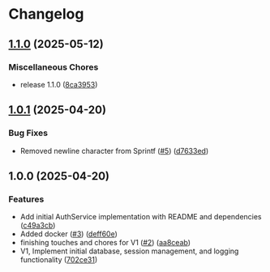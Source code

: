 # Changelog

## [1.1.0](https://github.com/CurtisTechSolutions/AuthService/compare/v1.0.1...v1.1.0) (2025-05-12)


### Miscellaneous Chores

* release 1.1.0 ([8ca3953](https://github.com/CurtisTechSolutions/AuthService/commit/8ca3953bc1a9f3a688b656639a7bad609cb5249b))

## [1.0.1](https://github.com/CurtisTechSolutions/AuthService/compare/v1.0.0...v1.0.1) (2025-04-20)


### Bug Fixes

* Removed newline character from Sprintf ([#5](https://github.com/CurtisTechSolutions/AuthService/issues/5)) ([d7633ed](https://github.com/CurtisTechSolutions/AuthService/commit/d7633ed62f4df7a537aa014f05f27e83a7da4d5c))

## 1.0.0 (2025-04-20)


### Features

* Add initial AuthService implementation with README and dependencies ([c49a3cb](https://github.com/CurtisTechSolutions/AuthService/commit/c49a3cba77c2a476afd8818a46bf4214511ddd3e))
* Added docker ([#3](https://github.com/CurtisTechSolutions/AuthService/issues/3)) ([deff60e](https://github.com/CurtisTechSolutions/AuthService/commit/deff60e7b70a54ff217431a2d55050837b86d428))
* finishing touches and chores for V1 ([#2](https://github.com/CurtisTechSolutions/AuthService/issues/2)) ([aa8ceab](https://github.com/CurtisTechSolutions/AuthService/commit/aa8ceab159cdf3d5f1816287479349a9f6cadf75))
* V1, Implement initial database, session management, and logging functionality ([702ce31](https://github.com/CurtisTechSolutions/AuthService/commit/702ce315558ed78ed24c24b5c9119030851a3a9f))
